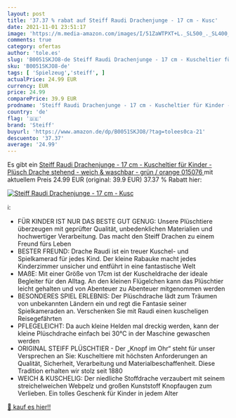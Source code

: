 ```yaml
---
layout: post
title: '37.37 % rabat auf Steiff Raudi Drachenjunge - 17 cm - Kusc'
date: 2021-11-01 23:51:17
image: 'https://m.media-amazon.com/images/I/51ZaWTPXT+L._SL500_._SL400_.jpg'
comments: true
category: ofertas
author: 'tole.es'
slug: 'B0051SKJO8-de Steiff Raudi Drachenjunge - 17 cm - Kuscheltier für Kinder...'
sku: 'B0051SKJO8-de'
tags: [ 'Spielzeug','steiff', ]
actualPrice: 24.99 EUR
currency: EUR
price: 24.99
comparePrice: 39.9 EUR
prodname: 'Steiff Raudi Drachenjunge - 17 cm - Kuscheltier für Kinder - Plüsch Drache stehend - weich & waschbar - grün / orange  015076 '
country: 'de'
flag: '🇩🇪'
brand: 'Steiff'
buyurl: 'https://www.amazon.de/dp/B0051SKJO8/?tag=tolees0ca-21'
descuento: '37.37'
average: '24.99'
---
```


Es gibt ein [Steiff Raudi Drachenjunge - 17 cm - Kuscheltier für Kinder - Plüsch Drache stehend - weich & waschbar - grün / orange  015076 ](https://www.amazon.de/dp/B0051SKJO8/?tag=tolees0ca-21) mit aktuellem Preis 24.99 EUR (original: 39.9 EUR) 37.37 % Rabatt hier:

[![Steiff Raudi Drachenjunge - 17 cm - Kusc](https://m.media-amazon.com/images/I/51ZaWTPXT+L._SL500_._SL400_.jpg)](https://www.amazon.de/dp/B0051SKJO8/?tag=tolees0ca-21)

ℹ️:

- FÜR KINDER IST NUR DAS BESTE GUT GENUG: Unsere Plüschtiere überzeugen mit geprüfter Qualität, unbedenklichen Materialien und hochwertiger Verarbeitung. Das macht den Steiff Drachen zu einem Freund fürs Leben
- BESTER FREUND: Drache Raudi ist ein treuer Kuschel- und Spielkamerad für jedes Kind. Der kleine Rabauke macht jedes Kinderzimmer unsicher und entführt in eine fantastische Welt
- MAßE: Mit einer Größe von 17cm ist der Kuscheldrache der ideale Begleiter für den Alltag. An den kleinen Flügelchen kann das Plüschtier leicht gehalten und von Abenteuer zu Abenteuer mitgenommen werden
- BESONDERES SPIEL ERLEBNIS: Der Plüschdrache lädt zum Träumen von unbekannten Ländern ein und regt die Fantasie seiner Spielkameraden an. Verschenken Sie mit Raudi einen kuscheligen Reisegefährten
- PFLEGELEICHT: Da auch kleine Helden mal dreckig werden, kann der kleine Plüschdrache einfach bei 30°C in der Maschine gewaschen werden
- ORIGINAL STEIFF PLÜSCHTIER - Der „Knopf im Ohr“ steht für unser Versprechen an Sie: Kuscheltiere mit höchsten Anforderungen an Qualität, Sicherheit, Verarbeitung und Materialbeschaffenheit. Diese Tradition erhalten wir stolz seit 1880
- WEICH & KUSCHELIG: Der niedliche Stoffdrache verzaubert mit seinem streichelweichen Webpelz und großen Kunststoff Knopfaugen zum Verlieben. Ein tolles Geschenk für Kinder in jedem Alter

[🛒 kauf es hier!!](https://www.amazon.de/dp/B0051SKJO8/?tag=tolees0ca-21)
